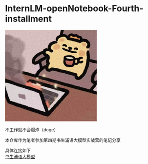 # InternLM-openNotebook-Fourth-installment

<img src="1.jpg" alt="image1" width="300">

不工作就不会爆炸（doge）

本仓库作为笔者参加第四期书生浦语大模型实战营的笔记分享

具体连接如下  
[书生浦语大模型](https://github.com/InternLM/Tutorial/tree/camp4)
